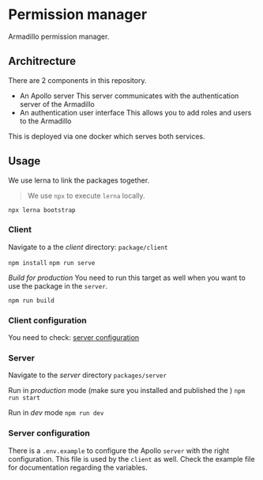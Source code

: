 # Permission manager
Armadillo permission manager.

## Architrecture
There are 2 components in this repository. 

- An Apollo server
  This server communicates with the authentication server of the Armadillo
- An authentication user interface
  This allows you to add roles and users to the Armadillo

This is deployed via one docker which serves both services.
## Usage
We use lerna to link the packages together.

>We use `npx` to execute `lerna` locally.

`npx lerna bootstrap`
### Client
Navigate to a the *client* directory: `package/client`

`npm install`
`npm run serve`

*Build for production* 
You need to run this target as well when you want to use the package in the `server`.

`npm run build`

### Client configuration
You need to check: [server configuration](#server-configuration)

### Server
Navigate to the *server* directory `packages/server`

Run in *production* mode (make sure you installed and published the )
`npm run start`

Run in *dev* mode
`npm run dev`

### Server configuration
There is a `.env.example` to configure the Apollo `server` with the right configuration. This file is used by the `client` as well.
Check the example file for documentation regarding the variables.